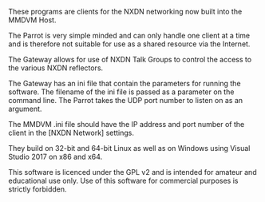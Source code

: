 These programs are clients for the NXDN networking now built into the MMDVM Host.

The Parrot is very simple minded and can only handle one client at a time and is therefore not suitable for use as a shared resource via the Internet.

The Gateway allows for use of NXDN Talk Groups to control the access to the various NXDN reflectors.

The Gateway has an ini file that contain the parameters for running the software. The filename of the ini file is passed as a parameter on the command line. The Parrot takes the UDP port number to listen on as an argument.

The MMDVM .ini file should have the IP address and port number of the client in the [NXDN Network] settings.

They build on 32-bit and 64-bit Linux as well as on Windows using Visual Studio 2017 on x86 and x64.

This software is licenced under the GPL v2 and is intended for amateur and educational use only. Use of this software for commercial purposes is strictly forbidden.
